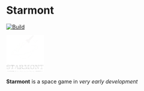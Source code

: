 # Starmont

[![Build](https://github.com/eisvogelstudio/starmont/actions/workflows/ci.yaml/badge.svg)](https://github.com/eisvogelstudio/starmont/actions/workflows/ci.yaml)

<img src="resources/logo.png" alt="Starmont Icon" width="100" />

**Starmont** is a space game in *very early development*
